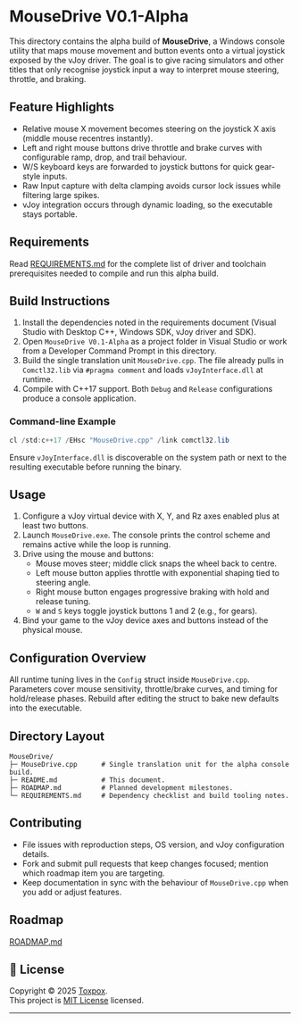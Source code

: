 # MouseDrive V0.1-Alpha

This directory contains the alpha build of **MouseDrive**, a Windows console utility that maps mouse movement and button events onto a virtual joystick exposed by the vJoy driver. The goal is to give racing simulators and other titles that only recognise joystick input a way to interpret mouse steering, throttle, and braking.

## Feature Highlights
- Relative mouse X movement becomes steering on the joystick X axis (middle mouse recentres instantly).
- Left and right mouse buttons drive throttle and brake curves with configurable ramp, drop, and trail behaviour.
- W/S keyboard keys are forwarded to joystick buttons for quick gear-style inputs.
- Raw Input capture with delta clamping avoids cursor lock issues while filtering large spikes.
- vJoy integration occurs through dynamic loading, so the executable stays portable.

## Requirements
Read [REQUIREMENTS.md](REQUIREMENTS.md) for the complete list of driver and toolchain prerequisites needed to compile and run this alpha build.

## Build Instructions
1. Install the dependencies noted in the requirements document (Visual Studio with Desktop C++, Windows SDK, vJoy driver and SDK).
2. Open `MouseDrive V0.1-Alpha` as a project folder in Visual Studio or work from a Developer Command Prompt in this directory.
3. Build the single translation unit `MouseDrive.cpp`. The file already pulls in `Comctl32.lib` via `#pragma comment` and loads `vJoyInterface.dll` at runtime.
4. Compile with C++17 support. Both `Debug` and `Release` configurations produce a console application.

### Command-line Example
```powershell
cl /std:c++17 /EHsc "MouseDrive.cpp" /link comctl32.lib
```
Ensure `vJoyInterface.dll` is discoverable on the system path or next to the resulting executable before running the binary.

## Usage
1. Configure a vJoy virtual device with X, Y, and Rz axes enabled plus at least two buttons.
2. Launch `MouseDrive.exe`. The console prints the control scheme and remains active while the loop is running.
3. Drive using the mouse and buttons:
   - Mouse moves steer; middle click snaps the wheel back to centre.
   - Left mouse button applies throttle with exponential shaping tied to steering angle.
   - Right mouse button engages progressive braking with hold and release tuning.
   - `W` and `S` keys toggle joystick buttons 1 and 2 (e.g., for gears).
4. Bind your game to the vJoy device axes and buttons instead of the physical mouse.

## Configuration Overview
All runtime tuning lives in the `Config` struct inside `MouseDrive.cpp`. Parameters cover mouse sensitivity, throttle/brake curves, and timing for hold/release phases. Rebuild after editing the struct to bake new defaults into the executable.

## Directory Layout
```
MouseDrive/
├─ MouseDrive.cpp      # Single translation unit for the alpha console build.
├─ README.md           # This document.
├─ ROADMAP.md          # Planned development milestones.
└─ REQUIREMENTS.md     # Dependency checklist and build tooling notes.
```

## Contributing
- File issues with reproduction steps, OS version, and vJoy configuration details.
- Fork and submit pull requests that keep changes focused; mention which roadmap item you are targeting.
- Keep documentation in sync with the behaviour of `MouseDrive.cpp` when you add or adjust features.

## Roadmap
[ROADMAP.md](ROADMAP.md) 

## 📝 License

Copyright © 2025 [Toxpox](https://github.com/Toxpox).<br/>
This project is [MIT License](https://github.com/Toxpox/MouseDrive/blob/main/LICENSE) licensed.

***
